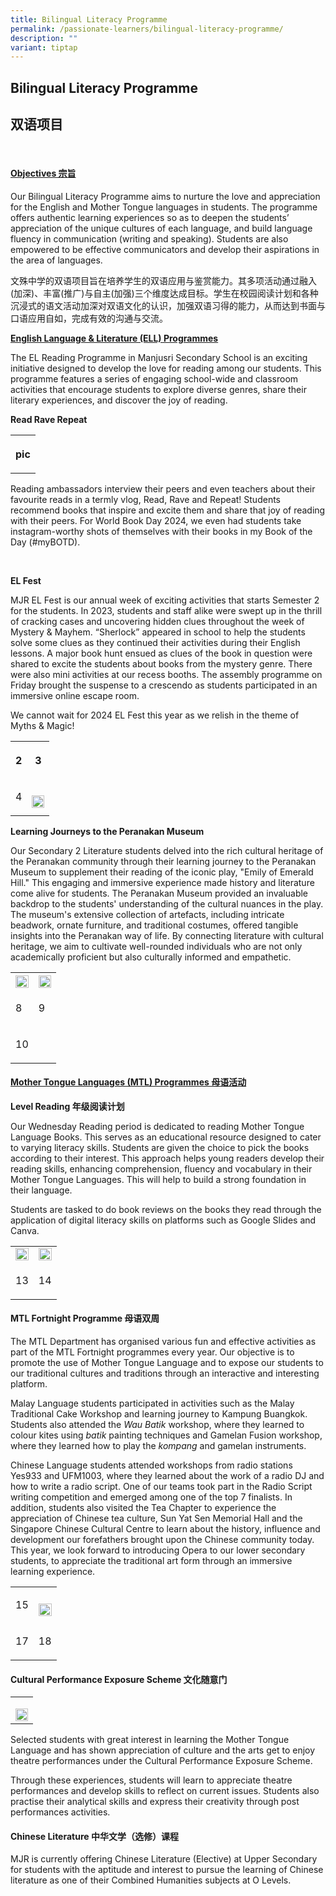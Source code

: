 ```yaml
---
title: Bilingual Literacy Programme
permalink: /passionate-learners/bilingual-literacy-programme/
description: ""
variant: tiptap
---
```

<h2><strong>Bilingual Literacy Programme</strong></h2>
<h2><strong>双语项目</strong></h2>
<p>&nbsp;</p>
<h4><strong><u>Objectives 宗旨</u></strong></h4>
<p>Our Bilingual Literacy Programme aims to nurture the love and appreciation
for the English and Mother Tongue languages in students. The programme
offers authentic learning experiences so as to deepen the students’ appreciation
of the unique cultures of each language, and build language fluency in
communication (writing and speaking). Students are also empowered to be
effective communicators and develop their aspirations in the area of languages.&nbsp;</p>
<p>文殊中学的双语项目旨在培养学生的双语应用与鉴赏能力。其多项活动通过融入(加深)、丰富(推广)与自主(加强)三个维度达成目标。学生在校园阅读计划和各种沉浸式的语文活动加深对双语文化的认识，加强双语习得的能力，从而达到书面与口语应用自如，完成有效的沟通与交流。</p>
<p><strong><u>English Language &amp; Literature (ELL) Programmes</u></strong>
</p>
<p>The EL Reading Programme in Manjusri Secondary School is an exciting initiative
designed to develop the love for reading among our students. This programme
features a series of engaging school-wide and classroom activities that
encourage students to explore diverse genres, share their literary experiences,
and discover the joy of reading.</p>
<p><strong>Read Rave Repeat</strong>
</p>
<table style="minWidth: 25px">
<colgroup>
<col>
</colgroup>
<tbody>
<tr>
<th rowspan="1" colspan="1">
<p>pic</p>
</th>
</tr>
</tbody>
</table>
<p>Reading ambassadors interview their peers and even teachers about their
favourite reads in a termly vlog, Read, Rave and Repeat! Students recommend
books that inspire and excite them and share that joy of reading with their
peers. For World Book Day 2024, we even had students take instagram-worthy
shots of themselves with their books in my Book of the Day (#myBOTD).&nbsp;</p>
<p><strong>&nbsp;</strong>
</p>
<p><strong>EL Fest</strong>
</p>
<p>MJR EL Fest is our annual week of exciting activities that starts Semester
2 for the students. In 2023, students and staff alike were swept up in
the thrill of cracking cases and uncovering hidden clues throughout the
week of Mystery &amp; Mayhem. “Sherlock” appeared in school to help the
students solve some clues as they continued their activities during their
English lessons. A major book hunt ensued as clues of the book in question
were shared to excite the students about books from the mystery genre.
There were also mini activities at our recess booths. The assembly programme
on Friday brought the suspense to a crescendo as students participated
in an immersive online escape room.&nbsp;</p>
<p>We cannot wait for 2024 EL Fest this year as we relish in the theme of
Myths &amp; Magic!</p>
<table style="minWidth: 50px">
<colgroup>
<col>
<col>
</colgroup>
<tbody>
<tr>
<th rowspan="1" colspan="1">
<p>2</p>
</th>
<th rowspan="1" colspan="1">
<p>3</p>
</th>
</tr>
<tr>
<td rowspan="1" colspan="1">
<p>4</p>
</td>
<td rowspan="1" colspan="1">
<p></p>
<div class="isomer-image-wrapper">
<img style="width: 100%" height="auto" width="100%" alt="" src="/images/Passionate Learners/Bilingual Literacy Programme/blp5.jpg">
</div>
</td>
</tr>
</tbody>
</table>
<p><strong>Learning Journeys to the Peranakan Museum</strong>
</p>
<p>Our Secondary 2 Literature students delved into the rich cultural heritage
of the Peranakan community through their learning journey to the Peranakan
Museum to supplement their reading of the iconic play, "Emily of Emerald
Hill." This engaging and immersive experience made history and literature
come alive for students. The Peranakan Museum provided an invaluable backdrop
to the students' understanding of the cultural nuances in the play. The
museum's extensive collection of artefacts, including intricate beadwork,
ornate furniture, and traditional costumes, offered tangible insights into
the Peranakan way of life. By connecting literature with cultural heritage,
we aim to cultivate well-rounded individuals who are not only academically
proficient but also culturally informed and empathetic.</p>
<table style="minWidth: 50px">
<colgroup>
<col>
<col>
</colgroup>
<tbody>
<tr>
<th rowspan="1" colspan="1">
<div class="isomer-image-wrapper">
<img style="width: 100%" height="auto" width="100%" alt="" src="/images/Passionate Learners/Bilingual Literacy Programme/blp6.jpg">
</div>
</th>
<th rowspan="1" colspan="1">
<div class="isomer-image-wrapper">
<img style="width: 100%" height="auto" width="100%" alt="" src="/images/Passionate Learners/Bilingual Literacy Programme/blp7.jpg">
</div>
</th>
</tr>
<tr>
<td rowspan="1" colspan="1">
<p>8</p>
</td>
<td rowspan="1" colspan="1">
<p>9</p>
</td>
</tr>
<tr>
<td rowspan="1" colspan="1">
<p>10</p>
</td>
<td rowspan="1" colspan="1">
<p></p>
</td>
</tr>
</tbody>
</table>
<h4><strong><u>Mother Tongue Languages (MTL) Programmes 母语活动</u></strong></h4>
<p><strong>Level Reading 年级阅读计划</strong>
</p>
<p>Our Wednesday Reading period is dedicated to reading Mother Tongue Language
Books. This serves as an educational resource designed to cater to varying
literacy skills. Students are given the choice to pick the books according
to their interest. This approach helps young readers develop their reading
skills, enhancing comprehension, fluency and vocabulary in their Mother
Tongue Languages. This will help to build a strong foundation in their
language.</p>
<p>Students are tasked to do book reviews on the books they read through
the application of digital literacy skills on platforms such as Google
Slides and Canva.</p>
<table style="minWidth: 50px">
<colgroup>
<col>
<col>
</colgroup>
<tbody>
<tr>
<td rowspan="1" colspan="1">
<div class="isomer-image-wrapper">
<img style="width: 100%" height="auto" width="100%" alt="" src="/images/Passionate Learners/Bilingual Literacy Programme/blp11.jpg">
</div>
</td>
<td rowspan="1" colspan="1">
<div class="isomer-image-wrapper">
<img style="width: 100%" height="auto" width="100%" alt="" src="/images/Passionate Learners/Bilingual Literacy Programme/blp12.jpg">
</div>
</td>
</tr>
<tr>
<td rowspan="1" colspan="1">
<p>13</p>
</td>
<td rowspan="1" colspan="1">
<p>14</p>
</td>
</tr>
</tbody>
</table>
<p></p>
<h4><strong>MTL Fortnight Programme 母语双周</strong></h4>
<p>The MTL Department has organised various fun and effective activities
as part of the MTL Fortnight programmes every year. Our objective is to
promote the use of Mother Tongue Language and to expose our students to
our traditional cultures and traditions through an interactive and interesting
platform.</p>
<p>Malay Language students participated in activities such as the Malay Traditional
Cake Workshop and learning journey to Kampung Buangkok.&nbsp; Students
also attended the <em>Wau Batik</em> workshop, where they learned to colour
kites using <em>batik</em> painting techniques and Gamelan Fusion workshop,
where they learned how to play the <em>kompang</em> and gamelan instruments.&nbsp;</p>
<p>Chinese Language students attended workshops from radio stations Yes933
and UFM1003, where they learned about the work of a radio DJ and how to
write a radio script. One of our teams took part in the Radio Script writing
competition and emerged among one of the top 7 finalists. In addition,
students also visited the Tea Chapter to experience the appreciation of
Chinese tea culture, Sun Yat Sen Memorial Hall and the Singapore Chinese
Cultural Centre to learn about the history, influence and development our
forefathers brought upon the Chinese community today. This year, we look
forward to introducing Opera to our lower secondary students, to appreciate
the traditional art form through an immersive learning experience.</p>
<table style="minWidth: 50px">
<colgroup>
<col>
<col>
</colgroup>
<tbody>
<tr>
<td rowspan="1" colspan="1">
<p>15</p>
</td>
<td rowspan="1" colspan="1">
<p></p>
<div class="isomer-image-wrapper">
<img style="width: 100%" height="auto" width="100%" alt="" src="/images/Passionate Learners/Bilingual Literacy Programme/blp16.jpg">
</div>
</td>
</tr>
<tr>
<td rowspan="1" colspan="1">
<p>17</p>
</td>
<td rowspan="1" colspan="1">
<p>18</p>
</td>
</tr>
</tbody>
</table>
<h4><strong>Cultural Performance Exposure Scheme 文化随意门</strong></h4>
<table style="minWidth: 25px">
<colgroup>
<col>
</colgroup>
<tbody>
<tr>
<td rowspan="1" colspan="1">
<p></p>
<div class="isomer-image-wrapper">
<img style="width: 100%" height="auto" width="100%" alt="" src="/images/Passionate Learners/Bilingual Literacy Programme/blp19.jpg">
</div>
</td>
</tr>
</tbody>
</table>
<p>Selected students with great interest in learning the Mother Tongue Language
and has shown appreciation of culture and the arts get to enjoy theatre
performances under the Cultural Performance Exposure Scheme.</p>
<p>Through these experiences, students will learn to appreciate theatre performances
and develop skills to reflect on current issues. Students also practise
their analytical skills and express their creativity through post performances
activities.</p>
<h4><strong>Chinese Literature 中华文学（选修）课程</strong></h4>
<p>MJR is currently offering Chinese Literature (Elective) at Upper Secondary
for students with the aptitude and interest to pursue the learning of Chinese
literature as one of their Combined Humanities subjects at O Levels.</p>
<p></p>